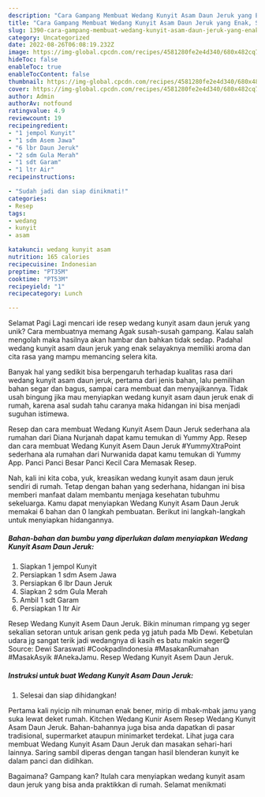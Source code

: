```yaml
---
description: "Cara Gampang Membuat Wedang Kunyit Asam Daun Jeruk yang Enak, Sempurna"
title: "Cara Gampang Membuat Wedang Kunyit Asam Daun Jeruk yang Enak, Sempurna"
slug: 1390-cara-gampang-membuat-wedang-kunyit-asam-daun-jeruk-yang-enak-sempurna
category: Uncategorized
date: 2022-08-26T06:08:19.232Z
image: https://img-global.cpcdn.com/recipes/4581280fe2e4d340/680x482cq70/wedang-kunyit-asam-daun-jeruk-foto-resep-utama.jpg
hideToc: false
enableToc: true
enableTocContent: false
thumbnail: https://img-global.cpcdn.com/recipes/4581280fe2e4d340/680x482cq70/wedang-kunyit-asam-daun-jeruk-foto-resep-utama.jpg
cover: https://img-global.cpcdn.com/recipes/4581280fe2e4d340/680x482cq70/wedang-kunyit-asam-daun-jeruk-foto-resep-utama.jpg
author: Admin
authorAv: notfound
ratingvalue: 4.9
reviewcount: 19
recipeingredient:
- "1 jempol Kunyit"
- "1 sdm Asem Jawa"
- "6 lbr Daun Jeruk"
- "2 sdm Gula Merah"
- "1 sdt Garam"
- "1 ltr Air"
recipeinstructions:

- "Sudah jadi dan siap dinikmati!"
categories:
- Resep
tags:
- wedang
- kunyit
- asam

katakunci: wedang kunyit asam 
nutrition: 165 calories
recipecuisine: Indonesian
preptime: "PT35M"
cooktime: "PT53M"
recipeyield: "1"
recipecategory: Lunch

---
```



Selamat Pagi Lagi mencari ide resep wedang kunyit asam daun jeruk yang unik? Cara membuatnya memang Agak susah-susah gampang. Kalau salah mengolah maka hasilnya akan hambar dan bahkan tidak sedap. Padahal wedang kunyit asam daun jeruk yang enak selayaknya memiliki aroma dan cita rasa yang mampu memancing selera kita.


Banyak hal yang sedikit bisa berpengaruh terhadap kualitas rasa dari wedang kunyit asam daun jeruk, pertama dari jenis bahan, lalu pemilihan bahan segar dan bagus, sampai cara membuat dan menyajikannya. Tidak usah bingung jika mau menyiapkan wedang kunyit asam daun jeruk enak di rumah, karena asal sudah tahu caranya maka hidangan ini bisa menjadi suguhan istimewa.

Resep dan cara membuat Wedang Kunyit Asem Daun Jeruk sederhana ala rumahan dari Diana Nurjanah dapat kamu temukan di Yummy App. Resep dan cara membuat Wedang Kunyit Asem Daun Jeruk #YummyXtraPoint sederhana ala rumahan dari Nurwanida dapat kamu temukan di Yummy App. Panci Panci Besar Panci Kecil Cara Memasak Resep.


Nah, kali ini kita coba, yuk, kreasikan wedang kunyit asam daun jeruk sendiri di rumah. Tetap dengan bahan yang sederhana, hidangan ini bisa memberi manfaat dalam membantu menjaga kesehatan tubuhmu sekeluarga. Kamu dapat menyiapkan Wedang Kunyit Asam Daun Jeruk memakai 6 bahan dan 0 langkah pembuatan. Berikut ini langkah-langkah untuk menyiapkan hidangannya.

<!--inarticleads1-->

##### Bahan-bahan dan bumbu yang diperlukan dalam menyiapkan Wedang Kunyit Asam Daun Jeruk:

1. Siapkan 1 jempol Kunyit
1. Persiapkan 1 sdm Asem Jawa
1. Persiapkan 6 lbr Daun Jeruk
1. Siapkan 2 sdm Gula Merah
1. Ambil 1 sdt Garam
1. Persiapkan 1 ltr Air


Resep Wedang Kunyit Asem Daun Jeruk. Bikin minuman rimpang yg seger sekalian setoran untuk arisan genk peda yg jatuh pada Mb Dewi. Kebetulan udara jg sangat terik jadi wedangnya di kasih es batu makin seger😋 Source: Dewi Saraswati #CookpadIndonesia #MasakanRumahan #MasakAsyik #AnekaJamu. Resep Wedang Kunyit Asem Daun Jeruk. 

<!--inarticleads2-->

##### Instruksi untuk buat Wedang Kunyit Asam Daun Jeruk:


1. Selesai dan siap dihidangkan!

Pertama kali nyicip nih minuman enak bener, mirip di mbak-mbak jamu yang suka lewat deket rumah. Kitchen Wedang Kunir Asem Resep Wedang Kunyit Asam Daun Jeruk. Bahan-bahannya juga bisa anda dapatkan di pasar tradisional, supermarket ataupun minimarket terdekat. Lihat juga cara membuat Wedang Kunyit Asam Daun Jeruk dan masakan sehari-hari lainnya. Saring sambil diperas dengan tangan hasil blenderan kunyit ke dalam panci dan didihkan. 

Bagaimana? Gampang kan? Itulah cara menyiapkan wedang kunyit asam daun jeruk yang bisa anda praktikkan di rumah. Selamat menikmati
